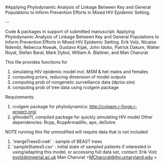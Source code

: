 #Applying Phylodynamic Analysis of Linkage Between Key and General Populations to Inform Prevention Efforts in Mixed HIV Epidemic Setting.

--

Code & packages in support of submitted manuscript: 
Applying Phylodynamic Analysis of Linkage Between Key and General Populations to Inform Prevention Efforts in Mixed HIV Epidemic Setting.
Erik Volz, Nicaise Ndembi, Rebecca Nowak, Gustavo Kijak, John Idoko, Patrick Dakum, Walter Royal, Stefan Baral, Mark Dybul, William A. Blattner, and Man Charurat

This file provides functions for 
1. simulating HIV epidemic model incl. MSM & het males and females
2. computing priors, reducing dimension of model outputs
3. computing prob of nongenetic surveillance data (dprior.sim) 
4. computing prob of tree data using rcolgem package

Requirements:
1. rcolgem package for phylodynamics: http://colgem.r-forge.r-project.org/
2. gfmodel11, compiled package for quickly simulating HIV model
Other dependencies: Rcpp, RcppArmadillo, ape, deSolve

NOTE 
running this file unmodified will require data that is not included 
1.  'mergeTrees0.nwk' : sample of BEAST trees
2.  'sampleStates0.csv' : initial state of sampled patients
if interested in using/adapting this model, or accessing full data set, contact: 
Erik Volz <evolz@imperial.ac.uk>
Man Charurat <MCharurat@ihv.umaryland.edu >

